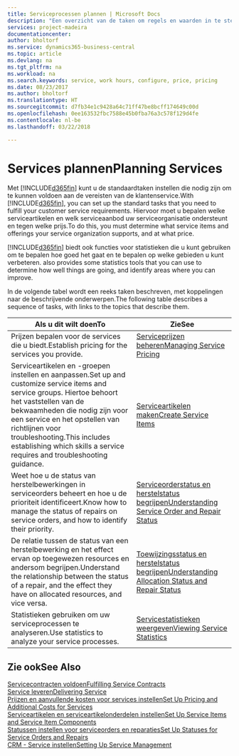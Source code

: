 ```yaml
---
title: Serviceprocessen plannen | Microsoft Docs
description: "Een overzicht van de taken om regels en waarden in te stellen om uw servicebeleid en -processen te definiëren."
services: project-madeira
documentationcenter: 
author: bholtorf
ms.service: dynamics365-business-central
ms.topic: article
ms.devlang: na
ms.tgt_pltfrm: na
ms.workload: na
ms.search.keywords: service, work hours, configure, price, pricing
ms.date: 08/23/2017
ms.author: bholtorf
ms.translationtype: HT
ms.sourcegitcommit: d7fb34e1c9428a64c71ff47be8bcff174649c00d
ms.openlocfilehash: 0ee163532fbc7588e45b0fba76a3c578f129d4fe
ms.contentlocale: nl-be
ms.lasthandoff: 03/22/2018

---
```

# <a name="planning-services"></a><span data-ttu-id="91d81-103">Services plannen</span><span class="sxs-lookup"><span data-stu-id="91d81-103">Planning Services</span></span>
<span data-ttu-id="91d81-104">Met [!INCLUDE[d365fin](includes/d365fin_md.md)] kunt u de standaardtaken instellen die nodig zijn om te kunnen voldoen aan de vereisten van de klantenservice.</span><span class="sxs-lookup"><span data-stu-id="91d81-104">With [!INCLUDE[d365fin](includes/d365fin_md.md)], you can set up the standard tasks that you need to fulfill your customer service requirements.</span></span> <span data-ttu-id="91d81-105">Hiervoor moet u bepalen welke serviceartikelen en welk serviceaanbod uw serviceorganisatie ondersteunt en tegen welke prijs.</span><span class="sxs-lookup"><span data-stu-id="91d81-105">To do this, you must determine what service items and offerings your service organization supports, and at what price.</span></span>   

[!INCLUDE[d365fin](includes/d365fin_md.md)]<span data-ttu-id="91d81-106"> biedt ook functies voor statistieken die u kunt gebruiken om te bepalen hoe goed het gaat en te bepalen op welke gebieden u kunt verbeteren.</span><span class="sxs-lookup"><span data-stu-id="91d81-106"> also provides some statistics tools that you can use to determine how well things are going, and identify areas where you can improve.</span></span>
  
<span data-ttu-id="91d81-107">In de volgende tabel wordt een reeks taken beschreven, met koppelingen naar de beschrijvende onderwerpen.</span><span class="sxs-lookup"><span data-stu-id="91d81-107">The following table describes a sequence of tasks, with links to the topics that describe them.</span></span>   
  
|<span data-ttu-id="91d81-108">**Als u dit wilt doen**</span><span class="sxs-lookup"><span data-stu-id="91d81-108">**To**</span></span>|<span data-ttu-id="91d81-109">**Zie**</span><span class="sxs-lookup"><span data-stu-id="91d81-109">**See**</span></span>|  
|------------|-------------|  
|<span data-ttu-id="91d81-110">Prijzen bepalen voor de services die u biedt.</span><span class="sxs-lookup"><span data-stu-id="91d81-110">Establish pricing for the services you provide.</span></span>|[<span data-ttu-id="91d81-111">Serviceprijzen beheren</span><span class="sxs-lookup"><span data-stu-id="91d81-111">Managing Service Pricing</span></span>](service-service-price-management.md)|
|<span data-ttu-id="91d81-112">Serviceartikelen en -groepen instellen en aanpassen.</span><span class="sxs-lookup"><span data-stu-id="91d81-112">Set up and customize service items and service groups.</span></span> <span data-ttu-id="91d81-113">Hiertoe behoort het vaststellen van de bekwaamheden die nodig zijn voor een service en het opstellen van richtlijnen voor troubleshooting.</span><span class="sxs-lookup"><span data-stu-id="91d81-113">This includes establishing which skills a service requires and troubleshooting guidance.</span></span>| [<span data-ttu-id="91d81-114">Serviceartikelen maken</span><span class="sxs-lookup"><span data-stu-id="91d81-114">Create Service Items</span></span>](service-how-to-create-service-items.md)|  
|<span data-ttu-id="91d81-115">Weet hoe u de status van herstelbewerkingen in serviceorders beheert en hoe u de prioriteit identificeert.</span><span class="sxs-lookup"><span data-stu-id="91d81-115">Know how to manage the status of repairs on service orders, and how to identify their priority.</span></span>|[<span data-ttu-id="91d81-116">Serviceorderstatus en herstelstatus begrijpen</span><span class="sxs-lookup"><span data-stu-id="91d81-116">Understanding Service Order and Repair Status</span></span>](service-service-order-status-and-repair-status.md)|  
|<span data-ttu-id="91d81-117">De relatie tussen de status van een herstelbewerking en het effect ervan op toegewezen resources en andersom begrijpen.</span><span class="sxs-lookup"><span data-stu-id="91d81-117">Understand the relationship between the status of a repair, and the effect they have on allocated resources, and vice versa.</span></span>|[<span data-ttu-id="91d81-118">Toewijzingsstatus en herstelstatus begrijpen</span><span class="sxs-lookup"><span data-stu-id="91d81-118">Understanding Allocation Status and Repair Status</span></span>](service-allocation-status-and-repair-status.md)|  
|<span data-ttu-id="91d81-119">Statistieken gebruiken om uw serviceprocessen te analyseren.</span><span class="sxs-lookup"><span data-stu-id="91d81-119">Use statistics to analyze your service processes.</span></span> | [<span data-ttu-id="91d81-120">Servicestatistieken weergeven</span><span class="sxs-lookup"><span data-stu-id="91d81-120">Viewing Service Statistics</span></span>](service-service-statistics.md) |

## <a name="see-also"></a><span data-ttu-id="91d81-121">Zie ook</span><span class="sxs-lookup"><span data-stu-id="91d81-121">See Also</span></span>
[<span data-ttu-id="91d81-122">Servicecontracten voldoen</span><span class="sxs-lookup"><span data-stu-id="91d81-122">Fulfilling Service Contracts</span></span>](service-fulfill-service-contracts.md)  
[<span data-ttu-id="91d81-123">Service leveren</span><span class="sxs-lookup"><span data-stu-id="91d81-123">Delivering Service</span></span>](service-deliver-service.md)  
[<span data-ttu-id="91d81-124">Prijzen en aanvullende kosten voor services instellen</span><span class="sxs-lookup"><span data-stu-id="91d81-124">Set Up Pricing and Additional Costs for Services</span></span>](service-how-setup-service-costs-pricing.md)  
[<span data-ttu-id="91d81-125">Serviceartikelen en serviceartikelonderdelen instellen</span><span class="sxs-lookup"><span data-stu-id="91d81-125">Set Up Service Items and Service Item Components</span></span>](service-how-setup-service-items.md)  
[<span data-ttu-id="91d81-126">Statussen instellen voor serviceorders en reparaties</span><span class="sxs-lookup"><span data-stu-id="91d81-126">Set Up Statuses for Service Orders and Repairs</span></span>](service-order-repair-status.md)  
[<span data-ttu-id="91d81-127">CRM - Service instellen</span><span class="sxs-lookup"><span data-stu-id="91d81-127">Setting Up Service Management</span></span>](service-setup-service.md)  

